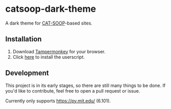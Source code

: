 # catsoop-dark-theme

A dark theme for [CAT-SOOP](https://catsoop.org)-based sites.

## Installation

1. Download [Tampermonkey](https://www.tampermonkey.net/) for your browser.
2. Click [here](https://github.com/nch0w/catsoop-dark-theme/raw/main/theme.user.js) to install the userscript.

## Development

This project is in its early stages, so there are still many things to be done. If you'd like to contribute, feel free to open a pull request or issue.

Currently only supports https://py.mit.edu/ (6.101).
